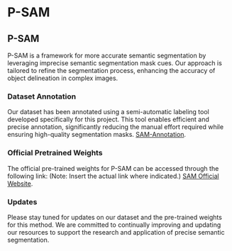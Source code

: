 # P-SAM
## P-SAM

P-SAM is a framework for more accurate semantic segmentation by leveraging imprecise semantic segmentation mask cues. Our approach is tailored to refine the segmentation process, enhancing the accuracy of object delineation in complex images.

### Dataset Annotation
Our dataset has been annotated using a semi-automatic labeling tool developed specifically for this project. This tool enables efficient and precise annotation, significantly reducing the manual effort required while ensuring high-quality segmentation masks. [SAM-Annotation](https://github.com/wudi-ldd/SAM-Annotation).

### Official Pretrained Weights
The official pre-trained weights for P-SAM can be accessed through the following link: (Note: Insert the actual link where indicated.)
[SAM Official Website](https://github.com/facebookresearch/segment-anything).

### Updates
Please stay tuned for updates on our dataset and the pre-trained weights for this method. We are committed to continually improving and updating our resources to support the research and application of precise semantic segmentation.

